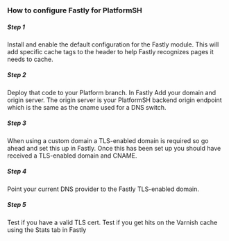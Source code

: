 ### How to configure Fastly for PlatformSH

##### Step 1

Install and enable the default configuration for the Fastly module. This will add specific cache tags to the header to help Fastly recognizes pages it needs to cache.

##### Step 2 

Deploy that code to your Platform branch.
In Fastly Add your domain and origin server. The origin server is your PlatformSH backend origin endpoint which is the same as the cname used for a DNS switch.

##### Step 3

When using a custom domain a TLS-enabled domain is required so go ahead and set this up in Fastly. Once this has been set up you should have received a TLS-enabled domain and CNAME.

##### Step 4

Point your current DNS provider to the Fastly TLS-enabled domain.

##### Step 5

Test if you have a valid TLS cert.
Test if you get hits on the Varnish cache using the Stats tab in Fastly